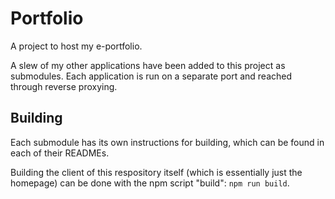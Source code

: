 # Portfolio
A project to host my e-portfolio.

A slew of my other applications have been added to this project as submodules. Each application is run on a separate port and reached through reverse proxying.

## Building
Each submodule has its own instructions for building, which can be found in each of their READMEs.

Building the client of this respository itself (which is essentially just the homepage) can be done with the npm script "build": `npm run build`.


